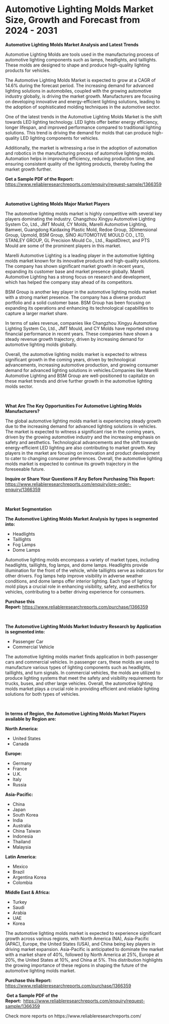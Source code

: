 <p><h1>Automotive Lighting Molds Market Size, Growth and Forecast from 2024 - 2031</h1></p><p><strong>Automotive Lighting Molds Market Analysis and Latest Trends</strong></p>
<p><p>Automotive Lighting Molds are tools used in the manufacturing process of automotive lighting components such as lamps, headlights, and taillights. These molds are designed to shape and produce high-quality lighting products for vehicles.</p><p>The Automotive Lighting Molds Market is expected to grow at a CAGR of 14.6% during the forecast period. The increasing demand for advanced lighting solutions in automobiles, coupled with the growing automotive industry globally, is driving the market growth. Manufacturers are focusing on developing innovative and energy-efficient lighting solutions, leading to the adoption of sophisticated molding techniques in the automotive sector.</p><p>One of the latest trends in the Automotive Lighting Molds Market is the shift towards LED lighting technology. LED lights offer better energy efficiency, longer lifespan, and improved performance compared to traditional lighting solutions. This trend is driving the demand for molds that can produce high-quality LED lighting components for vehicles.</p><p>Additionally, the market is witnessing a rise in the adoption of automation and robotics in the manufacturing process of automotive lighting molds. Automation helps in improving efficiency, reducing production time, and ensuring consistent quality of the lighting products, thereby fueling the market growth further.</p></p>
<p><strong>Get a Sample PDF of the Report:&nbsp;</strong> <a href="https://www.reliableresearchreports.com/enquiry/request-sample/1366359">https://www.reliableresearchreports.com/enquiry/request-sample/1366359</a></p>
<p>&nbsp;</p>
<p><strong>Automotive Lighting Molds Major Market Players</strong></p>
<p><p>The automotive lighting molds market is highly competitive with several key players dominating the industry. Changzhou Xingyu Automotive Lighting System Co, Ltd., JMT Mould, CY Molds, Marelli Automotive Lighting, Bamwei, Guangdong Kaidaxing Plastic Mold, Redoe Group, 3Dimensional Group, Upmold, BSM Group, SINO AUTOMOTIVE MOULD CO., LTD, STANLEY GROUP, GL Precision Mould Co., Ltd., RapidDirect, and PTS Mould are some of the prominent players in this market.</p><p>Marelli Automotive Lighting is a leading player in the automotive lighting molds market known for its innovative products and high-quality solutions. The company has shown significant market growth in recent years, expanding its customer base and market presence globally. Marelli Automotive Lighting has a strong focus on research and development, which has helped the company stay ahead of its competitors.</p><p>BSM Group is another key player in the automotive lighting molds market with a strong market presence. The company has a diverse product portfolio and a solid customer base. BSM Group has been focusing on expanding its operations and enhancing its technological capabilities to capture a larger market share.</p><p>In terms of sales revenue, companies like Changzhou Xingyu Automotive Lighting System Co, Ltd., JMT Mould, and CY Molds have reported strong financial performance in recent years. These companies have shown a steady revenue growth trajectory, driven by increasing demand for automotive lighting molds globally.</p><p>Overall, the automotive lighting molds market is expected to witness significant growth in the coming years, driven by technological advancements, increasing automotive production, and growing consumer demand for advanced lighting solutions in vehicles.Companies like Marelli Automotive Lighting and BSM Group are well-positioned to capitalize on these market trends and drive further growth in the automotive lighting molds sector.</p></p>
<p>&nbsp;</p>
<p><strong>What Are The Key Opportunities For Automotive Lighting Molds Manufacturers?</strong></p>
<p><p>The global automotive lighting molds market is experiencing steady growth due to the increasing demand for advanced lighting solutions in vehicles. The market is expected to witness a significant rise in the coming years, driven by the growing automotive industry and the increasing emphasis on safety and aesthetics. Technological advancements and the shift towards energy-efficient LED lighting are also contributing to market growth. Key players in the market are focusing on innovation and product development to cater to changing consumer preferences. Overall, the automotive lighting molds market is expected to continue its growth trajectory in the foreseeable future.</p></p>
<p><strong>Inquire or Share Your Questions If Any Before Purchasing This Report:</strong> <a href="https://www.reliableresearchreports.com/enquiry/pre-order-enquiry/1366359">https://www.reliableresearchreports.com/enquiry/pre-order-enquiry/1366359</a></p>
<p>&nbsp;</p>
<p><strong>Market Segmentation</strong></p>
<p><strong>The Automotive Lighting Molds Market Analysis by types is segmented into:</strong></p>
<p><ul><li>Headlights</li><li>Taillights</li><li>Fog Lamps</li><li>Dome Lamps</li></ul></p>
<p><p>Automotive lighting molds encompass a variety of market types, including headlights, taillights, fog lamps, and dome lamps. Headlights provide illumination for the front of the vehicle, while taillights serve as indicators for other drivers. Fog lamps help improve visibility in adverse weather conditions, and dome lamps offer interior lighting. Each type of lighting mold plays a crucial role in enhancing visibility, safety, and aesthetics for vehicles, contributing to a better driving experience for consumers.</p></p>
<p><strong>Purchase this Report:&nbsp;</strong><a href="https://www.reliableresearchreports.com/purchase/1366359">https://www.reliableresearchreports.com/purchase/1366359</a></p>
<p>&nbsp;</p>
<p><strong>The Automotive Lighting Molds Market Industry Research by Application is segmented into:</strong></p>
<p><ul><li>Passenger Car</li><li>Commercial Vehicle</li></ul></p>
<p><p>The automotive lighting molds market finds application in both passenger cars and commercial vehicles. In passenger cars, these molds are used to manufacture various types of lighting components such as headlights, taillights, and turn signals. In commercial vehicles, the molds are utilized to produce lighting systems that meet the safety and visibility requirements for trucks, buses, and other large vehicles. Overall, the automotive lighting molds market plays a crucial role in providing efficient and reliable lighting solutions for both types of vehicles.</p></p>
<p>&nbsp;</p>
<p><strong>In terms of Region, the Automotive Lighting Molds Market Players available by Region are:</strong></p>
<p>
    <p> <strong> North America: </strong>
        <ul>
            <li>United States</li>
            <li>Canada</li>
        </ul>
        </p> 
    <p> <strong> Europe: </strong>
        <ul>
            <li>Germany</li>
            <li>France</li>
            <li>U.K.</li>
            <li>Italy</li>
            <li>Russia</li>
        </ul>
        </p> 
    <p> <strong> Asia-Pacific: </strong>
        <ul>
            <li>China</li>
            <li>Japan</li>
            <li>South Korea</li>
            <li>India</li>
            <li>Australia</li>
            <li>China Taiwan</li>
            <li>Indonesia</li>
            <li>Thailand</li>
            <li>Malaysia</li>
        </ul>
        </p> 
    <p> <strong> Latin America: </strong>
        <ul>
            <li>Mexico</li>
            <li>Brazil</li>
            <li>Argentina Korea</li>
            <li>Colombia</li>
        </ul>
        </p> 
    <p> <strong> Middle East & Africa: </strong>
        <ul>
            <li>Turkey</li>
            <li>Saudi</li>
            <li>Arabia</li>
            <li>UAE</li>
            <li>Korea</li>
        </ul>
    </p>
    </p>
<p><p>The automotive lighting molds market is expected to experience significant growth across various regions, with North America (NA), Asia-Pacific (APAC), Europe, the United States (USA), and China being key players in driving market expansion. Asia-Pacific is anticipated to dominate the market with a market share of 40%, followed by North America at 25%, Europe at 20%, the United States at 10%, and China at 5%. This distribution highlights the growing importance of these regions in shaping the future of the automotive lighting molds market.</p></p>
<p><strong>Purchase this Report: </strong><a href="https://www.reliableresearchreports.com/purchase/1366359">https://www.reliableresearchreports.com/purchase/1366359</a></p>
<p>&nbsp;<strong>Get a Sample PDF of the Report:&nbsp;&nbsp;</strong><a href="https://www.reliableresearchreports.com/enquiry/request-sample/1366359">https://www.reliableresearchreports.com/enquiry/request-sample/1366359</a></p>
<p><strong></strong></p>
<p>Check more reports on https://www.reliableresearchreports.com/</p>